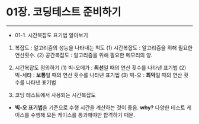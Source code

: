 # 01장. 코딩테스트 준비하기
___
- 01-1. 시간복잡도 표기법 알아보기
1. 복잡도 : 알고리즘의 성능을 나타내는 척도
(1) 시간복잡도 : 알고리즘을 위해 필요한 연산횟수.
(2) 공간복잡도 : 알고리즘을 위해 필요한 메모리의 양.

2. 시간복잡도 정의하기
(1) 빅-오메가 : **최선**일 때의 연산 횟수를 나타낸 표기법
(2) 빅-세타 : **보통**일 때의 연산 횟수를 나타낸 표기법
(3) 빅-오 : **최악**일 때의 연산 횟수를 나타낸 표기법

3. 코딩 테스트에서 사용되는 시간복잡도
- **빅-오 표기법**을 기준으로 수행 시간을 계산하는 것이 좋음.
**why?** 다양한 테스트 케이스를 수행해 모든 케이스를 통과해야만 합격하기 때문.
